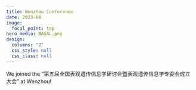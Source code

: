 ```yaml
---
title: Wenzhou Conference
date: 2023-06
image:
  focal_point: top
hero_media: BASAL.png
design:
  columns: "2"
  css_style: null
  css_class: null
---
```

We joined the “第五届全国表观遗传信息学研讨会暨表观遗传信息学专委会成立大会” at Wenzhou!
